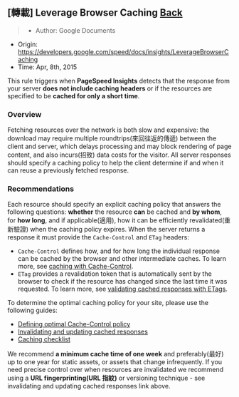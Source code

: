 ## [轉載] Leverage Browser Caching [Back](./../post.md)

> - Author: Google Documents
- Origin: https://developers.google.com/speed/docs/insights/LeverageBrowserCaching
- Time: Apr, 8th, 2015


This rule triggers when **PageSpeed Insights** detects that the response from your server **does not include caching headers** or if the resources are specified to be **cached for only a short time**.

### Overview

Fetching resources over the network is both slow and expensive: the download may require multiple roundtrips(來回往返的傳遞) between the client and server, which delays processing and may block rendering of page content, and also incurs(招致) data costs for the visitor. All server responses should specify a caching policy to help the client determine if and when it can reuse a previously fetched response.

### Recommendations

Each resource should specify an explicit caching policy that answers the following questions: **whether** the resource **can** be cached and **by whom**, for **how long**, and if applicable(適用), how it can be efficiently revalidated(重新驗證) when the caching policy expires. When the server returns a response it must provide the `Cache-Control` and `ETag` headers:

- `Cache-Control` defines how, and for how long the individual response can be cached by the browser and other intermediate caches. To learn more, see [caching with Cache-Control](https://developers.google.com/web/fundamentals/performance/optimizing-content-efficiency/http-caching#cache-control).
- `ETag` provides a revalidation token that is automatically sent by the browser to check if the resource has changed since the last time it was requested. To learn more, see [validating cached responses with ETags](https://developers.google.com/web/fundamentals/performance/optimizing-content-efficiency/http-caching#validating-cached-responses-with-etags).

To determine the optimal caching policy for your site, please use the following guides:

- [Defining optimal Cache-Control policy](./optimal_cache_control/optimal_cache_control.md)
- [Invalidating and updating cached responses](./invalidate_update/invalidate_update.md)
- [Caching checklist](./caching_checklist/caching_checklist.md)

We recommend **a minimum cache time of one week** and preferably(最好) up to one year for static assets, or assets that change infrequently. If you need precise control over when resources are invalidated we recommend using a **URL fingerprinting(URL 指紋)** or versioning technique - see invalidating and updating cached responses link above.

